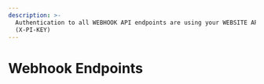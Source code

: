 ```yaml
---
description: >-
  Authentication to all WEBHOOK API endpoints are using your WEBSITE API key
  (X-PI-KEY)
---
```


# Webhook Endpoints

